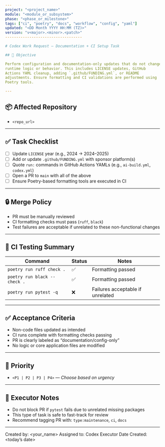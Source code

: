 ```yaml
---
project: "<project_name>"
module: "<module_or_subsystem>"
phase: "<phase_or_milestone>"
tags: ["ci", "poetry", "docs", "workflow", "config", "yaml"]
updated: "<DD Month YYYY HH:MM (TZ)>"
version: "v<major>.<minor>.<patch>"
-----------------------------------

# Codex Work Request – Documentation + CI Setup Task

## 🎯 Objective

Perform configuration and documentation-only updates that do not change
runtime logic or behavior. This includes LICENSE updates, GitHub
Actions YAML cleanup, adding `.github/FUNDING.yml`, or README
adjustments. Ensure formatting and CI validations are performed using
Poetry tools.

---
```


## 📦 Affected Repository

* `<repo_url>`

---

## ✅ Task Checklist

* [ ] Update `LICENSE` year (e.g., 2024 → 2024–2025)
* [ ] Add or update `.github/FUNDING.yml` with sponsor platform(s)
* [ ] Quote `run:` commands in GitHub Actions YAMLs
  (e.g., `ai-build.yml`, `codex.yml`)
* [ ] Open a PR to `main` with all of the above
* [ ] Ensure Poetry-based formatting tools are executed in CI

---

## 🔒 Merge Policy

* PR must be manually reviewed
* CI formatting checks must pass (`ruff`, `black`)
* Test failures are acceptable if unrelated to these non-functional
  changes

---

## 🦪 CI Testing Summary

| Command                      | Status | Notes                            |
| ---------------------------- | ------ | -------------------------------- |
| `poetry run ruff check .`    | ✅ | Formatting passed                |
| `poetry run black --check .` | ✅ | Formatting passed                |
| `poetry run pytest -q`       | ❌ | Failures acceptable if unrelated |

---

## ✅ Acceptance Criteria

* Non-code files updated as intended
* CI runs complete with formatting checks passing
* PR is clearly labeled as “documentation/config-only”
* No logic or core application files are modified

---

## 🚦 Priority

* `<P1 | P2 | P3 | P4>` — *Choose based on urgency*

---

## 🔭 Executor Notes

* Do not block PR if `pytest` fails due to unrelated missing packages
* This type of task is safe to fast-track for review
* Recommend tagging PR with: `type:maintenance`, `ci`, `docs`

---

Created by: <your_name>
Assigned to: Codex Executor
Date Created: <today’s date>
